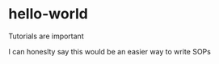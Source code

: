 # hello-world
Tutorials are important

I can honeslty say this would be an easier way to write SOPs
